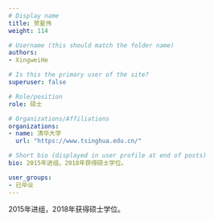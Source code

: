 ```yaml
---
# Display name
title: 贺星伟
weight: 114

# Username (this should match the folder name)
authors:
- XingweiHe

# Is this the primary user of the site?
superuser: false

# Role/position
role: 硕士

# Organizations/Affiliations
organizations:
- name: 清华大学
  url: "https://www.tsinghua.edu.cn/"

# Short bio (displayed in user profile at end of posts)
bio: 2015年进组，2018年获得硕士学位。

user_groups:
- 已毕业
---
```


2015年进组，2018年获得硕士学位。